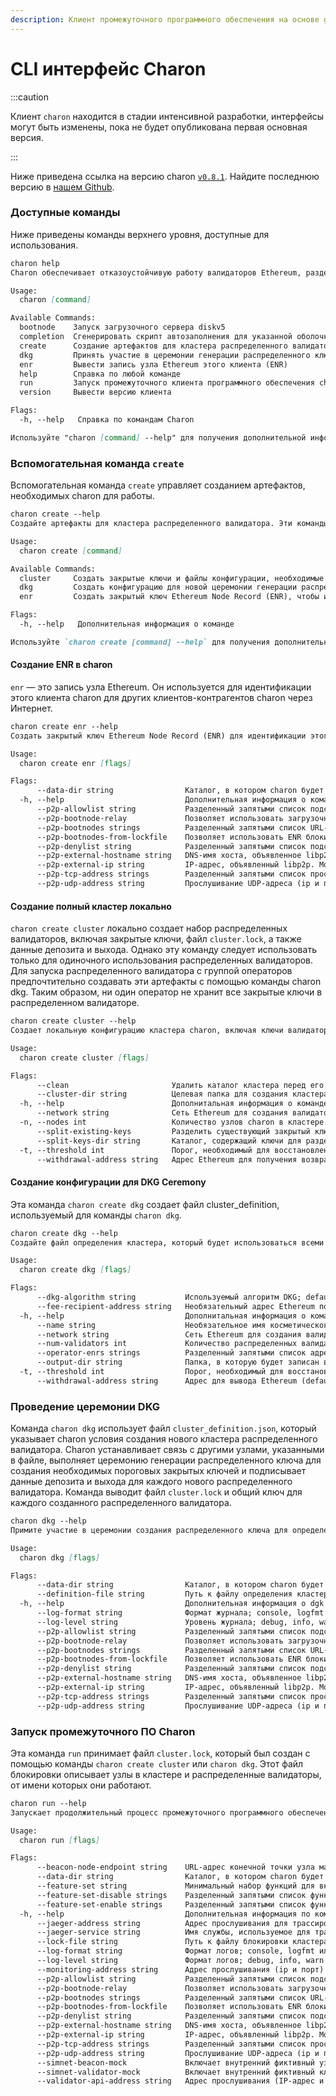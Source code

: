 ```yaml
---
description: Клиент промежуточного программного обеспечения на основе go для участия в кластерах Distributed Validator.
---
```


# CLI интерфейс Charon

:::caution

Клиент `charon` находится в стадии интенсивной разработки, интерфейсы могут быть изменены, пока не будет опубликована первая основная версия.

:::

Ниже приведена ссылка на версию charon [`v0.8.1`](https://github.com/ObolNetwork/charon/releases/tag/v0.8.1). Найдите последнюю версию в [нашем Github](https://github.com/ObolNetwork/charon/releases).

### Доступные команды

Ниже приведены команды верхнего уровня, доступные для использования.

```markdown
charon help
Charon обеспечивает отказоустойчивую работу валидаторов Ethereum, разделяя ключи проверки на группу доверенных сторон с использованием пороговой криптографии.

Usage:
  charon [command]

Available Commands:
  bootnode    Запуск загрузочного сервера diskv5
  completion  Сгенерировать скрипт автозаполнения для указанной оболочки
  create      Создание артефактов для кластера распределенного валидатора
  dkg         Принять участие в церемонии генерации распределенного ключа
  enr         Вывести запись узла Ethereum этого клиента (ENR)
  help        Справка по любой команде
  run         Запуск промежуточного клиента программного обеспечения charon
  version     Вывести версию клиента

Flags:
  -h, --help   Справка по командам Charon

Используйте "charon [command] --help" для получения дополнительной информации о команде.
```

### Вспомогательная команда `create`

Вспомогательная команда `create` управляет созданием артефактов, необходимых charon для работы.

```markdown
charon create --help
Создайте артефакты для кластера распределенного валидатора. Эти команды можно использовать для облегчения создания распределенного кластера валидатора между группой операторов путем выполнения церемонии генерации распределенного ключа, или их можно использовать для создания локального кластера для случаев использования одного оператора.

Usage:
  charon create [command]

Available Commands:
  cluster     Создать закрытые ключи и файлы конфигурации, необходимые для локального запуска кластера распределенного валидатора
  dkg         Создать конфигурацию для новой церемонии генерации распределенного ключа, используя charon dkg
  enr         Создать закрытый ключ Ethereum Node Record (ENR), чтобы идентифицировать этого клиента charon.

Flags:
  -h, --help   Дополнительная информация о команде

Используйте `charon create [command] --help` для получения дополнительной информации о команде.

```

#### Создание ENR в charon
 
`enr` — это запись узла Ethereum. Он используется для идентификации этого клиента charon для других клиентов-контрагентов charon через Интернет. 

```markdown
charon create enr --help
Создать закрытый ключ Ethereum Node Record (ENR) для идентификации этого клиента charon

Usage:
  charon create enr [flags]

Flags:
      --data-dir string                Каталог, в котором charon будет хранить все свои внутренние данные (default ".charon")
  -h, --help                           Дополнительная информация о команде enr
      --p2p-allowlist string           Разделенный запятыми список подсетей CIDR для разрешения только определенных одноранговых соединений. Пример: 192.168.0.0/16 разрешает подключения к одноранговым узлам только в вашей локальной сети. По умолчанию принимаются все соединения.
      --p2p-bootnode-relay             Позволяет использовать загрузочные узлы в качестве реле цепи libp2p. Полезно, если некоторые узлы charon недоступны публично.
      --p2p-bootnodes strings          Разделенный запятыми список URL-адресов или ENR загрузочных узлов diskv5. (по умолчанию [http://bootnode.gcp.obol.tech:3640/enr])
      --p2p-bootnodes-from-lockfile    Позволяет использовать ENR блокировки кластера в качестве загрузочных узлов diskv5. Позволяет пропускать явные загрузочные узлы, если церемония генерации ключей включала правильные IP-адреса.
      --p2p-denylist string            Разделенный запятыми список подсетей CIDR для запрета определенных одноранговых соединений. Пример: 192.168.0.0/16 запретит соединения с одноранговыми узлами в вашей локальной сети. По умолчанию принимаются все соединения.
      --p2p-external-hostname string   DNS-имя хоста, объявленное libp2p. Может использоваться для объявления внешнего DNS.
      --p2p-external-ip string         IP-адрес, объявленный libp2p. Может использоваться для внешнего IP-адреса.
      --p2p-tcp-address strings        Разделенный запятыми список прослушиваемых TCP-адресов (ip и порт) для трафика libP2P. (по умолчанию [127.0.0.1:3610])
      --p2p-udp-address string         Прослушивание UDP-адреса (ip и порт) для обнаружения diskv5. (по умолчанию "127.0.0.1:3630")
```

#### Создание полный кластер локально

`charon create cluster` локально создает набор распределенных валидаторов, включая закрытые ключи, файл `cluster.lock`, а также данные депозита и выхода. Однако эту команду следует использовать только для одиночного использования распределенных валидаторов. Для запуска распределенного валидатора с группой операторов предпочтительно создавать эти артефакты с помощью команды charon dkg. Таким образом, ни один оператор не хранит все закрытые ключи в распределенном валидаторе.

```markdown
charon create cluster --help
Создает локальную конфигурацию кластера charon, включая ключи валидатора, p2p-ключи charon, cluster-lock.json и Deposit-data.json. Смотрите флаги для поддерживаемых функций.

Usage:
  charon create cluster [flags]

Flags:
      --clean                       Удалить каталог кластера перед его созданием.
      --cluster-dir string          Целевая папка для создания кластера (по умолчанию ".charon/cluster")
  -h, --help                        Дополнитальная информация о команде
      --network string              Сеть Ethereum для создания валидаторов. Варинты: mainnet, prater, kintsugi, kiln, gnosis. (default: "prater")
  -n, --nodes int                   Количество узлов charon в кластере. (default 4)
      --split-existing-keys         Разделить существующий закрытый ключ валидатора на набор распределенных общих ключей валидатора. Не создает повторно данные депозита для этого ключа.
      --split-keys-dir string       Каталог, содержащий ключи для разделения. Ожидает ключи в keystore-*.json and passwords in keystore-*.txt. Требует --split-existing-keys.
  -t, --threshold int               Порог, необходимый для восстановления подписи. Минимум это n-(ceil(n/3)-1). (default 3)
      --withdrawal-address string   Адрес Ethereum для получения возвращенной ставки и начисленных вознаграждений. (default "0x0000000000000000000000000000000000000000")
```

#### Создание конфигурации для DKG Ceremony

Эта команда `charon create dkg` создает файл cluster_definition, используемый для команды `charon dkg`. 

```markdown
charon create dkg --help
Создайте файл определения кластера, который будет использоваться всеми участниками DKG.

Usage:
  charon create dkg [flags]

Flags:
      --dkg-algorithm string           Используемый алгоритм DKG; default, keycast, frost (default "default")
      --fee-recipient-address string   Необязательный адрес Ethereum получателя комиссии
  -h, --help                           Дополнитальная информация о команде
      --name string                    Необязательное имя косметического кластера
      --network string                 Сеть Ethereum для создания валидаторов. Options: mainnet, prater, kintsugi, kiln, gnosis. (default "prater")
      --num-validators int             Количество распределенных валидаторов, которыми будет управлять кластер (по 32ETH на каждого). (по умолчанию 1)
      --operator-enrs strings          Разделенный запятыми список адресов Charon ENR каждого оператора
      --output-dir string              Папка, в которую будет записан выходной файл cluster-definition.json. (по умолчанию ".charon")
  -t, --threshold int                  Порог, необходимый для восстановления подписи. Минимум n-(ceil(n/3)-1). (по умолчанию 3)
      --withdrawal-address string      Адрес для вывода Ethereum (default "0x0000000000000000000000000000000000000000")
```

### Проведение церемонии DKG

Команда `charon dkg` использует файл `cluster_definition.json`, который указывает charon условия создания нового кластера распределенного валидатора. Charon устанавливает связь с другими узлами, указанными в файле, выполняет церемонию генерации распределенного ключа для создания необходимых пороговых закрытых ключей и подписывает данные депозита и выхода для каждого нового распределенного валидатора. Команда выводит файл `cluster.lock` и общий ключ для каждого созданного распределенного валидатора. 

```markdown
charon dkg --help
Примите участие в церемонии создания распределенного ключа для определенного определения кластера, в ходе которой создаются распределенные общие ключи валидатора и окончательная конфигурация блокировки кластера. Обратите внимание, что все остальные операторы кластера должны запускать эту команду одновременно.

Usage:
  charon dkg [flags]

Flags:
      --data-dir string                Каталог, в котором charon будет хранить все свои внутренние данные (по умолчанию ".charon")
      --definition-file string         Путь к файлу определения кластера. (по умолчанию ".charon/cluster-definition.json")
  -h, --help                           Дополнительная информация о dgk
      --log-format string              Формат журнала; console, logfmt или json (по умолчанию "console")
      --log-level string               Уровень журнала; debug, info, warn or error (по умолчанию "info")
      --p2p-allowlist string           Разделенный запятыми список подсетей CIDR для разрешения только определенных одноранговых соединений. Пример: 192.168.0.0/16 разрешает подключения к одноранговым узлам только в вашей локальной сети. По умолчанию принимаются все соединения.
      --p2p-bootnode-relay             Позволяет использовать загрузочные узлы в качестве реле цепи libp2p. Полезно, если некоторые узлы харона недоступны публично.
      --p2p-bootnodes strings          Разделенный запятыми список URL-адресов или ENR загрузочных узлов diskv5. (по умолчанию [http://bootnode.gcp.obol.tech:3640/enr])
      --p2p-bootnodes-from-lockfile    Позволяет использовать ENR блокировки кластера в качестве загрузочных узлов diskv5. Позволяет пропускать явные загрузочные узлы, если церемония генерации ключей включала правильные IP-адреса.
      --p2p-denylist string            Разделенный запятыми список подсетей CIDR для запрета определенных одноранговых соединений. Пример: 192.168.0.0/16 запретит соединения с одноранговыми узлами в вашей локальной сети. По умолчанию принимаются все соединения.
      --p2p-external-hostname string   DNS-имя хоста, объявленное libp2p. Можно использовать для объявления внешнего DNS.
      --p2p-external-ip string         IP-адрес, объявленный libp2p. Можно использовать для внешнего IP-адреса.
      --p2p-tcp-address strings        Разделенный запятыми список прослушиваемых TCP-адресов (ip и порт) для трафика libP2P. (по умолчанию [127.0.0.1:3610])
      --p2p-udp-address string         Прослушивание UDP-адреса (ip и порт) для обнаружения diskv5. (по умолчанию "127.0.0.1:3630")
```

### Запуск промежуточного ПО Charon

Эта команда `run` принимает файл `cluster.lock`, который был создан с помощью команды `charon create cluster` или `charon dkg`. Этот файл блокировки описывает узлы в кластере и распределенные валидаторы, от имени которых они работают. 

```markdown
charon run --help
Запускает продолжительный процесс промежуточного программного обеспечения Charon для выполнения функций распределенного валидатора.

Usage:
  charon run [flags]

Flags:
      --beacon-node-endpoint string    URL-адрес конечной точки узла маяка (по умолчанию "http://localhost/")
      --data-dir string                Каталог, в котором charon будет хранить все свои внутренние данные (по умолчанию ".charon")
      --feature-set string             Минимальный набор функций для включения по умолчанию: alpha, beta, или stable. Предупреждение: меняйте на свой страх и риск. (default "stable")
      --feature-set-disable strings    Разделенный запятыми список функций, которые нужно отключить, переопределяя минимальный набор функций по умолчанию.
      --feature-set-enable strings     Разделенный запятыми список функций для включения, переопределяющий минимальный набор функций по умолчанию.
  -h, --help                           Дополнительная информация по команде run
      --jaeger-address string          Адрес прослушивания для трассировки jaeger
      --jaeger-service string          Имя службы, используемое для трассировки jaeger (по умолчанию "charon")
      --lock-file string               Путь к файлу блокировки кластера, определяющему кластер распределенного валидатора (по умолчанию «.charon/cluster-lock.json»)
      --log-format string              Формат логов; console, logfmt или json (по умолчанию "console")
      --log-level string               Формат логов; debug, info, warn or error (по умолчанию "info")
      --monitoring-address string      Адрес прослушивания (ip и порт) для API мониторинга (prometheus, pprof) (по умолчанию "127.0.0.1:3620")
      --p2p-allowlist string           Разделенный запятыми список подсетей CIDR для разрешения только определенных одноранговых соединений. Пример: 192.168.0.0/16 разрешает подключения к одноранговым узлам только в вашей локальной сети. По умолчанию принимаются все соединения.
      --p2p-bootnode-relay             Позволяет использовать загрузочные узлы в качестве реле цепи libp2p. Полезно, если некоторые узлы charon недоступны публично.
      --p2p-bootnodes strings          Разделенный запятыми список URL-адресов или ENR загрузочных узлов diskv5. (по умолчанию [http://bootnode.gcp.obol.tech:3640/enr])
      --p2p-bootnodes-from-lockfile    Позволяет использовать ENR блокировки кластера в качестве загрузочных узлов diskv5. Позволяет пропускать явные загрузочные узлы, если церемония генерации ключей включала правильные IP-адреса.
      --p2p-denylist string            Разделенный запятыми список подсетей CIDR для запрета определенных одноранговых соединений. Пример: 192.168.0.0/16 запретит соединения с одноранговыми узлами в вашей локальной сети. По умолчанию принимаются все соединения.
      --p2p-external-hostname string   DNS-имя хоста, объявленное libp2p. Можно использовать для объявления внешнего DNS.
      --p2p-external-ip string         IP-адрес, объявленный libp2p. Можно использовать для внешнего IP-адреса.
      --p2p-tcp-address strings        Разделенный запятыми список прослушиваемых TCP-адресов (ip и порт) для трафика libP2P. (по умолчанию [127.0.0.1:3610])
      --p2p-udp-address string         Прослушивание UDP-адреса (ip и порт) для обнаружения diskv5. (по умолчанию "127.0.0.1:3630")
      --simnet-beacon-mock             Включает внутренний фиктивный узел-маяк для запуска simnet.
      --simnet-validator-mock          Включает внутренний фиктивный клиент валидатора при запуске simnet. Требуется simnet-beacon-mock.
      --validator-api-address string   Адрес прослушивания (IP-адрес и порт) для трафика, обращенного к валидатору, проксирующего API-узла-маяка (по умолчанию «127.0.0.1:3600»)
```

